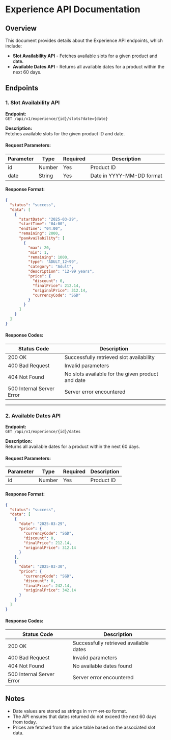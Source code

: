 # Experience API Documentation

## Overview
This document provides details about the Experience API endpoints, which include:

- **Slot Availability API** - Fetches available slots for a given product and date.
- **Available Dates API** - Returns all available dates for a product within the next 60 days.

## Endpoints

### 1. Slot Availability API

**Endpoint:**  
`GET /api/v1/experience/{id}/slots?date={date}`

**Description:**  
Fetches available slots for the given product ID and date.

#### Request Parameters:
| Parameter | Type   | Required | Description                  |
|-----------|--------|----------|------------------------------|
| id        | Number | Yes      | Product ID                   |
| date      | String | Yes      | Date in YYYY-MM-DD format    |

#### Response Format:
```json
{
  "status": "success",
  "data": [
    {
      "startDate": "2025-03-29",
      "startTime": "04:00",
      "endTime": "04:00",
      "remaining": 2000,
      "paxAvailability": [
        {
          "max": 20,
          "min": 1,
          "remaining": 1000,
          "type": "ADULT_12~99",
          "category": "Adult",
          "description": "12-99 years",
          "price": {
            "discount": 0,
            "finalPrice": 212.14,
            "originalPrice": 312.14,
            "currencyCode": "SGD"
          }
        }
      ]
    }
  ]
}
```

#### Response Codes:
| Status Code | Description                                  |
|------------|----------------------------------------------|
| 200 OK     | Successfully retrieved slot availability    |
| 400 Bad Request | Invalid parameters                     |
| 404 Not Found | No slots available for the given product and date |
| 500 Internal Server Error | Server error encountered     |

---

### 2. Available Dates API

**Endpoint:**  
`GET /api/v1/experience/{id}/dates`

**Description:**  
Returns all available dates for a product within the next 60 days.

#### Request Parameters:
| Parameter | Type   | Required | Description  |
|-----------|--------|----------|--------------|
| id        | Number | Yes      | Product ID   |

#### Response Format:
```json
{
  "status": "success",
  "data": [
    {
      "date": "2025-03-29",
      "price": {
        "currencyCode": "SGD",
        "discount": 0,
        "finalPrice": 212.14,
        "originalPrice": 312.14
      }
    },
    {
      "date": "2025-03-30",
      "price": {
        "currencyCode": "SGD",
        "discount": 0,
        "finalPrice": 242.14,
        "originalPrice": 342.14
      }
    }
  ]
}
```

#### Response Codes:
| Status Code | Description                                  |
|------------|----------------------------------------------|
| 200 OK     | Successfully retrieved available dates       |
| 400 Bad Request | Invalid parameters                     |
| 404 Not Found | No available dates found                 |
| 500 Internal Server Error | Server error encountered     |

## Notes
- Date values are stored as strings in `YYYY-MM-DD` format.
- The API ensures that dates returned do not exceed the next 60 days from today.
- Prices are fetched from the price table based on the associated slot data.

